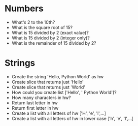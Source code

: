 # Numbers
* What's 2 to the 10th?
* What is the square root of 15?
* What is 15 divided by 2 (exact value)?
* What is 15 divided by 2 (integer only)?
* What is the remainder of 15 divided by 2?

# Strings
* Create the string 'Hello, Python World' as hw
* Create slice that returns just 'Hello'
* Create slice that returns just 'World'
* How could you create list \['Hello', ' Python World'\]?
* How many characters in hw?
* Return last letter in hw
* Return first letter in hw
* Create a list with all letters of hw \['H', 'e', 'l',...\]
* Create a list with all letters of hw in lower case \['h', 'e', 'l',...\]

